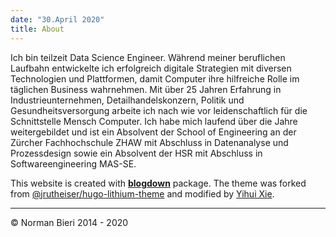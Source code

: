 ```yaml
---
date: "30.April 2020"
title: About
---
```


Ich bin teilzeit Data Science Engineer. Während meiner beruflichen Laufbahn entwickelte ich erfolgreich digitale Strategien mit diversen Technologien und Plattformen, damit Computer ihre hilfreiche Rolle im täglichen Business wahrnehmen. Mit über 25 Jahren Erfahrung in Industrieunternehmen, Detailhandelskonzern, Politik und Gesundheitsversorgung arbeite ich nach wie vor leidenschaftlich für die Schnittstelle Mensch Computer. Ich habe mich laufend über die Jahre weitergebildet und ist ein Absolvent der School of Engineering an der Zürcher Fachhochschule ZHAW mit Abschluss in Datenanalyse und Prozessdesign sowie ein Absolvent der HSR mit Abschluss in Softwareengineering MAS-SE.

This website is created with [**blogdown**](https://github.com/rstudio/blogdown) package. The theme was forked from [@jrutheiser/hugo-lithium-theme](https://github.com/jrutheiser/hugo-lithium-theme) and modified by [Yihui Xie](https://github.com/yihui/hugo-lithium).

***

&copy; Norman Bieri 2014 - 2020

